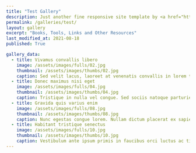 ```yaml
---
title: "Test Gallery"
description: Just another fine responsive site template by <a href="http://html5up.net">HTML5 UP</a>
permalink: /galleries/test/
layout: gallery
excerpt: "Books, Tools, Links and Other Resources"
last_modified_at: 2021-08-18
published: True

gallery_data:
  - title: Vivamus convallis libero
    image: /assets/images/fulls/02.jpg
    thumbnail: /assets/images/thumbs/02.jpg
    caption: Sed velit lacus, laoreet at venenatis convallis in lorem tincidunt.
  - title: Donec maximus nisi eget
    image: /assets/images/fulls/04.jpg
    thumbnail: /assets/images/thumbs/04.jpg
    caption: Tristique in nulla vel congue. Sed sociis natoque parturient nascetur.
  - title: Gravida quis varius enim
    image: /assets/images/fulls/08.jpg
    thumbnail: /assets/images/thumbs/08.jpg
    caption: Nunc egestas congue lorem. Nullam dictum placerat ex sapien tortor mattis.
  - title: Habitant tristique senectus
    image: /assets/images/fulls/10.jpg
    thumbnail: /assets/images/thumbs/10.jpg
    caption: Vestibulum ante ipsum primis in faucibus orci luctus ac tincidunt dolor.
---
```




